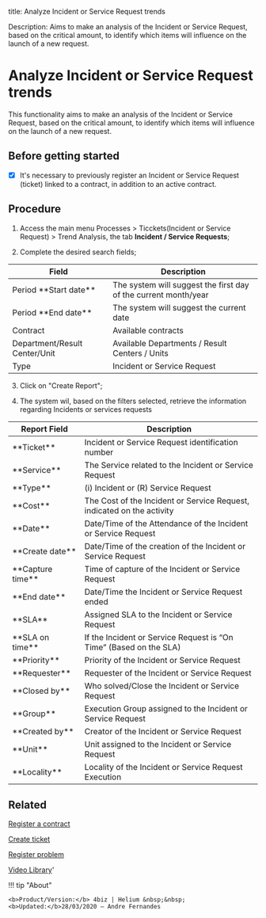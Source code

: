 title: Analyze Incident or Service Request trends

Description: Aims to make an analysis of the Incident or Service Request, based on the critical amount, to identify which items will influence on the launch of a new request.  

# Analyze Incident or Service Request trends  
This functionality aims to make an analysis of the Incident or Service Request, based on the critical amount, to identify which items will influence on the launch of a new request.  

Before getting started
--------------------------

- [X] It's necessary to previously register an Incident or Service Request (ticket) linked to a contract, in addition to an active contract.

Procedure
-------------

1.  Access the main menu Processes \> Ticckets(Incident or Service Request) \> Trend
    Analysis, the tab **Incident / Service Requests**;

2.  Complete the desired search fields;

| Field                         | Description                                                     |
|-------------------------------|-----------------------------------------------------------------|
| Period \*\*Start date\*\*     | The system will suggest the first day of the current month/year |
| Period \*\*End date\*\*       | The system will suggest the current date                        |
| Contract                      | Available contracts                                             |
| Department/Result Center/Unit | Available Departments / Result Centers / Units                  |
| Type                          | Incident or Service Request                                     |

3.  Click on "Create Report";

4.  The system wil, based on the filters selected, retrieve the information regarding Incidents or services requests 

| Report Field         | Description                                                            |
|----------------------|------------------------------------------------------------------------|
| \*\*Ticket\*\*       | Incident or Service Request identification number                      |
| \*\*Service\*\*      | The Service related to the Incident or Service Request                 |
| \*\*Type\*\*         | (i) Incident or (R) Service Request                                    |
| \*\*Cost\*\*         | The Cost of the Incident or Service Request, indicated on the activity |
| \*\*Date\*\*         | Date/Time of the Attendance of the Incident or Service Request         |
| \*\*Create date\*\*  | Date/Time of the creation of the Incident or Service Request           |
| \*\*Capture time\*\* | Time of capture of the Incident or Service Request                     |
| \*\*End date\*\*     | Date/Time the Incident or Service Request ended                        |
| \*\*SLA\*\*          | Assigned SLA to the Incident or Service Request                        |
| \*\*SLA on time\*\*  | If the Incident or Service Request is “On Time” (Based on the SLA)     |
| \*\*Priority\*\*     | Priority of the Incident or Service Request                            |
| \*\*Requester\*\*    | Requester of the Incident or Service Request                           |
| \*\*Closed by\*\*    | Who solved/Close the Incident or Service Request                       |
| \*\*Group\*\*        | Execution Group assigned to the Incident or Service Request            |
| \*\*Created by\*\*   | Creator of the Incident or Service Request                             |
| \*\*Unit\*\*         | Unit assigned to the Incident or Service Request                       |
| \*\*Locality\*\*     | Locality of the Incident or Service Request Execution                  |

 
Related
-----------

[Register a contract](/en-us/4biz-helium/additional-features/contract-management/use/register-contract.html)

[Create ticket](/en-us/4biz-helium/processes/tickets/use/create-ticket.html)

[Register problem](/en-us/4biz-helium/processes/problem/use/register-problem.html)

<i class='fa fa-youtube-play  fa-2x' style='color:#97ce17;vertical-align: middle;'> </i> [Video Library](https://www.youtube.com/playlist?list=PLB5qK2uzf2RNrJnhiXj3dbmgsm9-quhfz)'

!!! tip "About"

    <b>Product/Version:</b> 4biz | Helium &nbsp;&nbsp;
    <b>Updated:</b>28/03/2020 – Andre Fernandes

